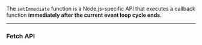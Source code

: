 The `setImmediate` function is a Node.js-specific API that executes a callback function **immediately after the current event loop cycle ends**.

---
### Fetch API